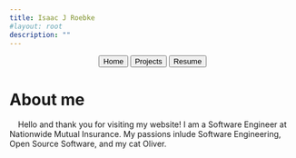 ```yaml
---
title: Isaac J Roebke
#layout: root
description: ""
---
```


<div class="menu" style="text-align: center;">
  <a href="index.html"><button class="selected">Home</button></a>
  <a href="projects.html"><button>Projects</button></a>
  <a href="resume.html"><button>Resume</button></a>
</div>

<h1>About me</h1>

<p style="text-indent: 15px">Hello and thank you for visiting my website!
   I am a Software Engineer at Nationwide Mutual Insurance.
   My passions inlude Software Engineering, Open Source Software, and my cat Oliver.</p>


<!---
<p>Some things I excel at:</p>
<ul>
    <li>C++, C#, C</li>
    <li>HTML, CSS, js, DOM</li>
    <li>Python, Ruby</li>
</ul>
--->
<!---<a href="#"><button>top</button></a>--->